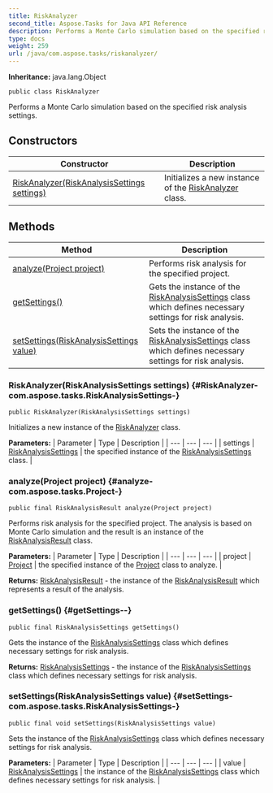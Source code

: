 ```yaml
---
title: RiskAnalyzer
second_title: Aspose.Tasks for Java API Reference
description: Performs a Monte Carlo simulation based on the specified risk analysis settings.
type: docs
weight: 259
url: /java/com.aspose.tasks/riskanalyzer/
---
```


**Inheritance:**
java.lang.Object
```
public class RiskAnalyzer
```

Performs a Monte Carlo simulation based on the specified risk analysis settings.
## Constructors

| Constructor | Description |
| --- | --- |
| [RiskAnalyzer(RiskAnalysisSettings settings)](#RiskAnalyzer-com.aspose.tasks.RiskAnalysisSettings-) | Initializes a new instance of the [RiskAnalyzer](../../com.aspose.tasks/riskanalyzer) class. |
## Methods

| Method | Description |
| --- | --- |
| [analyze(Project project)](#analyze-com.aspose.tasks.Project-) | Performs risk analysis for the specified project. |
| [getSettings()](#getSettings--) | Gets the instance of the [RiskAnalysisSettings](../../com.aspose.tasks/riskanalysissettings) class which defines necessary settings for risk analysis. |
| [setSettings(RiskAnalysisSettings value)](#setSettings-com.aspose.tasks.RiskAnalysisSettings-) | Sets the instance of the [RiskAnalysisSettings](../../com.aspose.tasks/riskanalysissettings) class which defines necessary settings for risk analysis. |
### RiskAnalyzer(RiskAnalysisSettings settings) {#RiskAnalyzer-com.aspose.tasks.RiskAnalysisSettings-}
```
public RiskAnalyzer(RiskAnalysisSettings settings)
```


Initializes a new instance of the [RiskAnalyzer](../../com.aspose.tasks/riskanalyzer) class.

**Parameters:**
| Parameter | Type | Description |
| --- | --- | --- |
| settings | [RiskAnalysisSettings](../../com.aspose.tasks/riskanalysissettings) | the specified instance of the [RiskAnalysisSettings](../../com.aspose.tasks/riskanalysissettings) class. |

### analyze(Project project) {#analyze-com.aspose.tasks.Project-}
```
public final RiskAnalysisResult analyze(Project project)
```


Performs risk analysis for the specified project. The analysis is based on Monte Carlo simulation and the result is an instance of the [RiskAnalysisResult](../../com.aspose.tasks/riskanalysisresult) class.

**Parameters:**
| Parameter | Type | Description |
| --- | --- | --- |
| project | [Project](../../com.aspose.tasks/project) | the specified instance of the [Project](../../com.aspose.tasks/project) class to analyze. |

**Returns:**
[RiskAnalysisResult](../../com.aspose.tasks/riskanalysisresult) - the instance of the [RiskAnalysisResult](../../com.aspose.tasks/riskanalysisresult) which represents a result of the analysis.
### getSettings() {#getSettings--}
```
public final RiskAnalysisSettings getSettings()
```


Gets the instance of the [RiskAnalysisSettings](../../com.aspose.tasks/riskanalysissettings) class which defines necessary settings for risk analysis.

**Returns:**
[RiskAnalysisSettings](../../com.aspose.tasks/riskanalysissettings) - the instance of the [RiskAnalysisSettings](../../com.aspose.tasks/riskanalysissettings) class which defines necessary settings for risk analysis.
### setSettings(RiskAnalysisSettings value) {#setSettings-com.aspose.tasks.RiskAnalysisSettings-}
```
public final void setSettings(RiskAnalysisSettings value)
```


Sets the instance of the [RiskAnalysisSettings](../../com.aspose.tasks/riskanalysissettings) class which defines necessary settings for risk analysis.

**Parameters:**
| Parameter | Type | Description |
| --- | --- | --- |
| value | [RiskAnalysisSettings](../../com.aspose.tasks/riskanalysissettings) | the instance of the [RiskAnalysisSettings](../../com.aspose.tasks/riskanalysissettings) class which defines necessary settings for risk analysis. |

